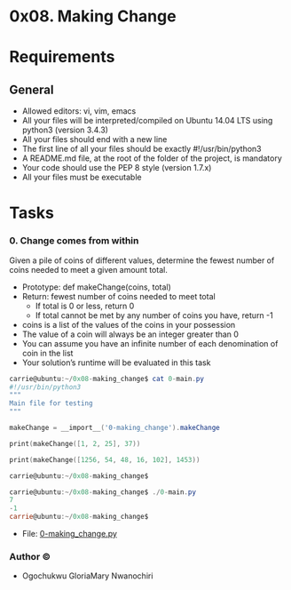 # 0x08. Making Change

# Requirements
## General
   * Allowed editors: vi, vim, emacs
   * All your files will be interpreted/compiled on Ubuntu 14.04 LTS using python3 (version 3.4.3)
   * All your files should end with a new line
   * The first line of all your files should be exactly #!/usr/bin/python3
   * A README.md file, at the root of the folder of the project, is mandatory
   * Your code should use the PEP 8 style (version 1.7.x)
   * All your files must be executable

# Tasks

### 0. Change comes from within
Given a pile of coins of different values, determine the fewest number of coins needed to meet a given amount total.

   * Prototype: def makeChange(coins, total)
   * Return: fewest number of coins needed to meet total
        * If total is 0 or less, return 0
        * If total cannot be met by any number of coins you have, return -1
   * coins is a list of the values of the coins in your possession
   * The value of a coin will always be an integer greater than 0
   * You can assume you have an infinite number of each denomination of coin in the list
   * Your solution’s runtime will be evaluated in this task

```powershell
carrie@ubuntu:~/0x08-making_change$ cat 0-main.py
#!/usr/bin/python3
"""
Main file for testing
"""

makeChange = __import__('0-making_change').makeChange

print(makeChange([1, 2, 25], 37))

print(makeChange([1256, 54, 48, 16, 102], 1453))

carrie@ubuntu:~/0x08-making_change$
```
```powershell
carrie@ubuntu:~/0x08-making_change$ ./0-main.py
7
-1
carrie@ubuntu:~/0x08-making_change$
```
* File: [0-making_change.py](./0-making_change.py)

### Author &copy;

- Ogochukwu GloriaMary Nwanochiri
